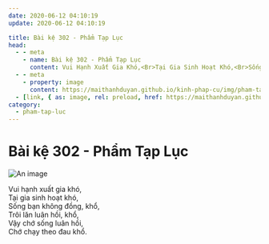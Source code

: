 ```yaml
---
date: 2020-06-12 04:10:19
update: 2020-06-12 04:10:19

title: Bài kệ 302 - Phẩm Tạp Lục
head:
  - - meta
    - name: Bài kệ 302 - Phẩm Tạp Lục
      content: Vui Hạnh Xuất Gia Khó,<Br>Tại Gia Sinh Hoạt Khó,<Br>Sống Bạn Không Đồng, Khổ,<Br>Trôi Lăn Luân Hồi, Khổ,<Br>Vậy Chớ Sống Luân Hồi,<Br>Chớ Chạy Theo Đau Khổ.<Br>
  - - meta
    - property: image
      content: https://maithanhduyan.github.io/kinh-phap-cu/img/pham-tap-luc/pham-tap-luc-302.jpg
  - [link, { as: image, rel: preload, href: https://maithanhduyan.github.io/kinh-phap-cu/img/pham-tap-luc/pham-tap-luc-302.jpg }]
category:
  - pham-tap-luc
---
```


# Bài kệ 302 - Phẩm Tạp Lục

![An image](/img/pham-tap-luc/pham-tap-luc-302.jpg)

Vui hạnh xuất gia khó,<br>Tại gia sinh hoạt khó,<br>Sống bạn không đồng, khổ,<br>Trôi lăn luân hồi, khổ,<br>Vậy chớ sống luân hồi,<br>Chớ chạy theo đau khổ.<br>
